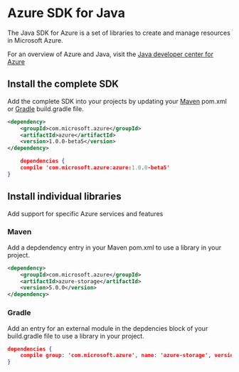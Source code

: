 # Azure SDK for Java

The Java SDK for Azure is a set of libraries to create and manage resources in Microsoft Azure.

For an overview of Azure and Java, visit the [Java developer center for Azure](https://azure.microsoft.com/en-us/develop/java)

## Install the complete SDK

Add the complete SDK into your projects by updating your [Maven](https://maven.apache.org) pom.xml or [Gradle](https://gradle.org) build.gradle file. 

```xml
<dependency>
    <groupId>com.microsoft.azure</groupId>
    <artifactId>azure</artifactId>
    <version>1.0.0-beta5</version>
</dependency>
```

```json {
    dependencies {
    compile 'com.microsoft.azure:azure:1.0.0-beta5'
}
```

## Install individual libraries

Add support for specific Azure services and features 

### Maven

Add a depdendency entry in your Maven pom.xml to use a library in your project.

```xml
<dependency>
    <groupId>com.microsoft.azure</groupId>
    <artifactId>azure-storage</artifactId>
    <version>5.0.0</version>
</dependency>
```

### Gradle 

Add an entry for an external module in the depdencies block of your build.gradle file to use a library in your project.

```json
dependencies {
    compile group: 'com.microsoft.azure', name: 'azure-storage', version: '5.0.0'
}
```
## 

